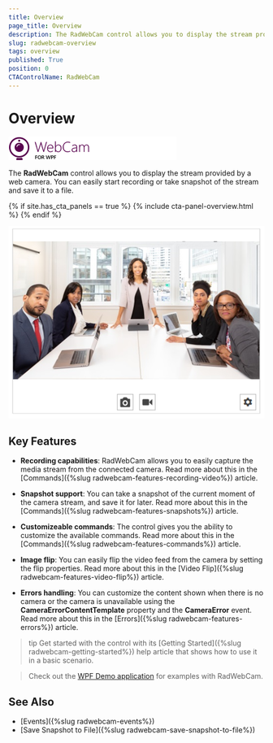 ```yaml
---
title: Overview
page_title: Overview
description: The RadWebCam control allows you to display the stream provided by a web camera
slug: radwebcam-overview
tags: overview
published: True
position: 0
CTAControlName: RadWebCam
---
```


# Overview

![](images/radwebcam-overview-0.png)

The __RadWebCam__ control allows you to display the stream provided by a web camera. You can easily start recording or take snapshot of the stream and save it to a file.

{% if site.has_cta_panels == true %}
{% include cta-panel-overview.html %}
{% endif %}

![](images/radwebcam-getting-started-0.png)

## Key Features

* __Recording capabilities__: RadWebCam allows you to easily capture the media stream from the connected camera. Read more about this in the [Commands]({%slug radwebcam-features-recording-video%}) article.

* __Snapshot support__: You can take a snapshot of the current moment of the camera stream, and save it for later. Read more about this in the [Commands]({%slug radwebcam-features-snapshots%}) article.

* __Customizeable commands__: The control gives you the ability to customize the available commands. Read more about this in the [Commands]({%slug radwebcam-features-commands%}) article.

* __Image flip__: You can easily flip the video feed from the camera by setting the flip properties. Read more about this in the [Video Flip]({%slug radwebcam-features-video-flip%}) article.

* __Errors handling__: You can customize the content shown when there is no camera or the camera is unavailable using the __CameraErrorContentTemplate__ property and the __CameraError__ event. Read more about this in the [Errors]({%slug radwebcam-features-errors%}) article.

>tip Get started with the control with its [Getting Started]({%slug radwebcam-getting-started%}) help article that shows how to use it in a basic scenario.

> Check out the [WPF Demo application](https://demos.telerik.com/wpf/) for examples with RadWebCam.

## See Also  
* [Events]({%slug radwebcam-events%})
* [Save Snapshot to File]({%slug radwebcam-save-snapshot-to-file%})